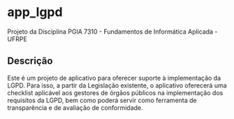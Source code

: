 # app_lgpd

Projeto da Disciplina PGIA 7310 - Fundamentos de Informática Aplicada - UFRPE

## Descrição
Este é um projeto de aplicativo para oferecer suporte à implementação da LGPD. Para isso, a partir da Legislação existente, o aplicativo oferecerá uma checklist aplicável aos gestores de órgãos públicos na implementação dos requisitos da LGPD, bem como poderá servir como ferramenta de transparência e de avaliação de conformidade.
